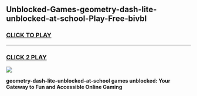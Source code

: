 
## Unblocked-Games-geometry-dash-lite-unblocked-at-school-Play-Free-bivbl
<h3>
<a href="https://premium76.site?title=geometry-dash-lite-unblocked-at-school&ref=21A">CLICK TO PLAY</a></h3>
<hr>

<h3>
<a href="https://premium76.site?title=geometry-dash-lite-unblocked-at-school&ref=21A">CLICK 2 PLAY</a>
  
</h3>

<a href="https://premium76.site?title=geometry-dash-lite-unblocked-at-school&ref=21A"><img src="https://clearcache.store/games.png"></a>


**geometry-dash-lite-unblocked-at-school games unblocked: Your Gateway to Fun and Accessible Online Gaming**
